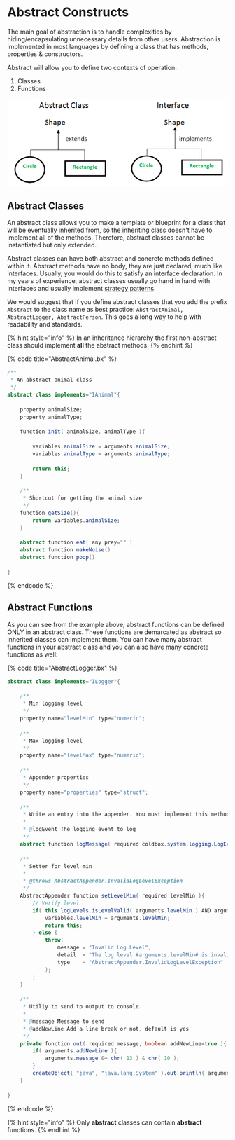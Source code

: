 # Abstract Constructs

The main goal of abstraction is to handle complexities by hiding/encapsulating unnecessary details from other users.  Abstraction is implemented in most languages by defining a class that has methods, properties & constructors. &#x20;

Abstract will allow you to define two contexts of operation:

1. Classes
2. Functions

![](../../.gitbook/assets/abstract-class-vs-interface.png)

## Abstract Classes

An abstract class allows you to make a template or blueprint for a class that will be eventually inherited from, so the inheriting class doesn't have to implement all of the methods.  Therefore, abstract classes cannot be instantiated but only extended.

Abstract classes can have both abstract and concrete methods defined within it.  Abstract methods have no body, they are just declared, much like interfaces.  Usually, you would do this to satisfy an interface declaration.  In my years of experience, abstract classes usually go hand in hand with interfaces and usually implement [strategy patterns](https://en.wikipedia.org/wiki/Strategy\_pattern).

We would suggest that if you define abstract classes that you add the prefix `Abstract` to the class name as best practice: `AbstractAnimal, AbstractLogger, AbstractPerson`. This goes a long way to help with readability and standards.

{% hint style="info" %}
In an inheritance hierarchy the first non-abstract class should implement **all** the abstract methods.&#x20;
{% endhint %}

{% code title="AbstractAnimal.bx" %}
```java
/**
 * An abstract animal class
 */
abstract class implements="IAnimal"{

	property animalSize;
	property animalType;

	function init( animalSize, animalType ){

		variables.animalSize = arguments.animalSize;
		variables.animalType = arguments.animalType;

		return this;
	}

	/**
	 * Shortcut for getting the animal size
	 */
	function getSize(){
		return variables.animalSize;
	}

	abstract function eat( any prey="" )
	abstract function makeNoise()
	abstract function poop()

}
```
{% endcode %}

## Abstract Functions

As you can see from the example above, abstract functions can be defined ONLY in an abstract class.  These functions are demarcated as abstract so inherited classes can implement them.  You can have many abstract functions in your abstract class and you can also have many concrete functions as well:

{% code title="AbstractLogger.bx" %}
```java
abstract class implements="ILogger"{

    /**
	 * Min logging level
	 */
	property name="levelMin" type="numeric";

	/**
	 * Max logging level
	 */
	property name="levelMax" type="numeric";

	/**
	 * Appender properties
	 */
	property name="properties" type="struct";

	/**
	 * Write an entry into the appender. You must implement this method yourself.
	 *
	 * @logEvent The logging event to log
	 */
	abstract function logMessage( required coldbox.system.logging.LogEvent logEvent )

	/**
	 * Setter for level min
	 *
	 * @throws AbstractAppender.InvalidLogLevelException
	 */
	AbstractAppender function setLevelMin( required levelMin ){
		// Verify level
		if( this.logLevels.isLevelValid( arguments.levelMin ) AND arguments.levelMin lte getLevelMax() ){
			variables.levelMin = arguments.levelMin;
			return this;
		} else {
			throw(
				message = "Invalid Log Level",
				detail  = "The log level #arguments.levelMin# is invalid or greater than the levelMax (#getLevelMax()#). Valid log levels are from 0 to 5",
				type    = "AbstractAppender.InvalidLogLevelException"
			);
		}
	}

	/**
	 * Utiliy to send to output to console.
	 *
	 * @message Message to send
	 * @addNewLine Add a line break or not, default is yes
	 */
	private function out( required message, boolean addNewLine=true ){
		if( arguments.addNewLine ){
			arguments.message &= chr( 13 ) & chr( 10 );
		}
		createObject( "java", "java.lang.System" ).out.println( arguments.message );
	}

}
```
{% endcode %}

{% hint style="info" %}
Only **abstract** classes can contain **abstract** functions.
{% endhint %}
